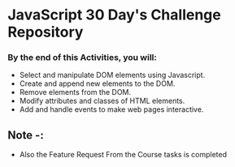 # JavaScript 30 Day's Challenge Repository

### By the end of this Activities, you will:

- Select and manipulate DOM elements using Javascript.
- Create and append new elements to the DOM.
- Remove elements from the DOM.
- Modify attributes and classes of HTML elements.
- Add and handle events to make web pages interactive.

## Note -:

- Also the Feature Request From the Course tasks is completed
